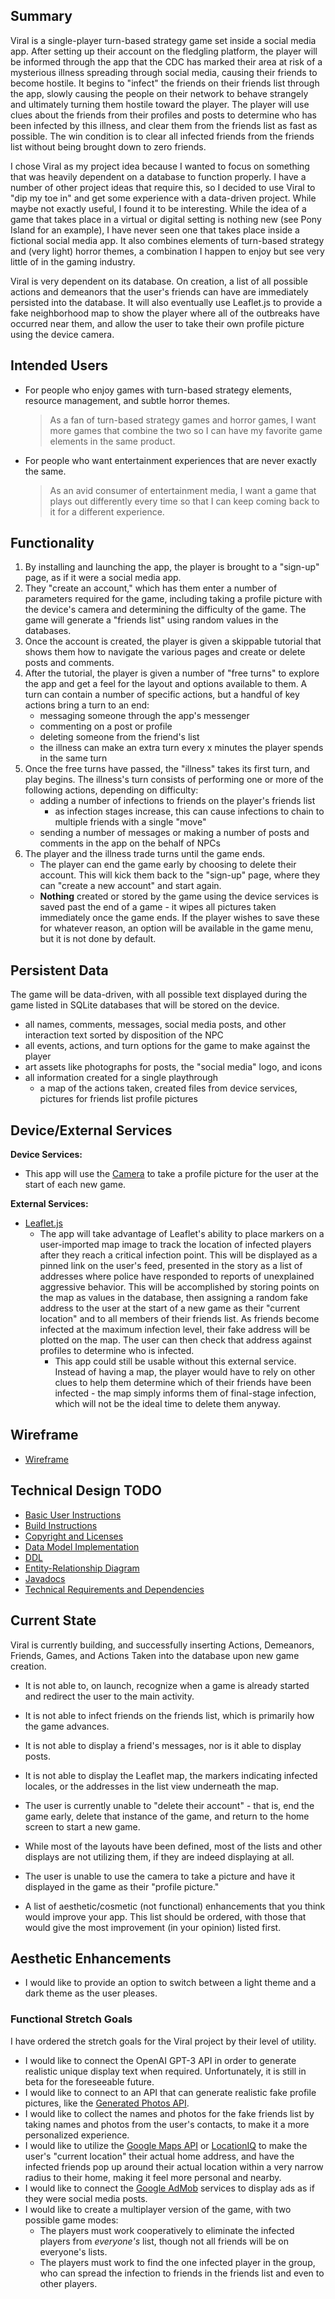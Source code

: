 ## Summary

Viral is a single-player turn-based strategy game set inside a social media app. After setting up their account on the fledgling platform, the player will be informed through the app that the CDC has marked their area at risk of a mysterious illness spreading through social media, causing their friends to become hostile. It begins to "infect" the friends on their friends list through the app, slowly causing the people on their network to behave strangely and ultimately turning them hostile toward the player. The player will use clues about the friends from their profiles and posts to determine who has been infected by this illness, and clear them from the friends list as fast as possible. The win condition is to clear all infected friends from the friends list without being brought down to zero friends.

I chose Viral as my project idea because I wanted to focus on something that was heavily dependent on a database to function properly. I have a number of other project ideas that require this, so I decided to use Viral to "dip my toe in" and get some experience with a data-driven project. While maybe not exactly useful, I found it to be interesting. While the idea of a game that takes place in a virtual or digital setting is nothing new (see Pony Island for an example), I have never seen one that takes place inside a fictional social media app. It also combines elements of turn-based strategy and (very light) horror themes, a combination I happen to enjoy but see very little of in the gaming industry.

Viral is very dependent on its database. On creation, a list of all possible actions and demeanors that the user's friends can have are immediately persisted into the database. It will also eventually use Leaflet.js to provide a fake neighborhood map to show the player where all of the outbreaks have occurred near them, and allow the user to take their own profile picture using the device camera.

## Intended Users

* For people who enjoy games with turn-based strategy elements, resource management, and subtle horror themes.

    > As a fan of turn-based strategy games and horror games, I want more games that combine the two so I can have my favorite game elements in the same product.

* For people who want entertainment experiences that are never exactly the same.

    > As an avid consumer of entertainment media, I want a game that plays out differently every time so that I can keep coming back to it for a different experience.

## Functionality

1. By installing and launching the app, the player is brought to a "sign-up" page, as if it were a social media app.
2. They "create an account," which has them enter a number of parameters required for the game, including taking a profile picture with the device's camera and determining the difficulty of the game. The game will generate a "friends list" using random values in the databases.
3. Once the account is created, the player is given a skippable tutorial that shows them how to navigate the various pages and create or delete posts and comments.
4. After the tutorial, the player is given a number of "free turns" to explore the app and get a feel for the layout and options available to them. A turn can contain a number of specific actions, but a handful of key actions bring a turn to an end:
    * messaging someone through the app's messenger
    * commenting on a post or profile
    * deleting someone from the friend's list
    * the illness can make an extra turn every x minutes the player spends in the same turn
5. Once the free turns have passed, the "illness" takes its first turn, and play begins. The illness's turn consists of performing one or more of the following actions, depending on difficulty:
    * adding a number of infections to friends on the player's friends list
        * as infection stages increase, this can cause infections to chain to multiple friends with a single "move"
    * sending a number of messages or making a number of posts and comments in the app on the behalf of NPCs
6. The player and the illness trade turns until the game ends.
    * The player can end the game early by choosing to delete their account. This will kick them back to the "sign-up" page, where they can "create a new account" and start again.
    * **Nothing** created or stored by the game using the device services is saved past the end of a game - it wipes all pictures taken immediately once the game ends. If the player wishes to save these for whatever reason, an option will be available in the game menu, but it is not done by default.

## Persistent Data

The game will be data-driven, with all possible text displayed during the game listed in SQLite databases that will be stored on the device.

* all names, comments, messages, social media posts, and other interaction text sorted by disposition of the NPC
* all events, actions, and turn options for the game to make against the player
* art assets like photographs for posts, the "social media" logo, and icons
* all information created for a single playthrough
    * a map of the actions taken, created files from device services, pictures for friends list profile pictures

## Device/External Services

**Device Services:**
* This app will use the [Camera](https://developer.android.com/guide/topics/media/camera#:~:text=%20Camera%20API%20%201%20Saving%20media%20files.,fields%20that%20require%20permission.%20LENS_POSE_REFERENCE%20LENS_INFO_HYPERFOCAL_DISTANCE...%20More%20) to take a profile picture for the user at the start of each new game.

**External Services:**
* [Leaflet.js](https://leafletjs.com/reference-1.7.1.html)
    * The app will take advantage of Leaflet's ability to place markers on a user-imported map image to track the location of infected players after they reach a critical infection point. This will be displayed as a pinned link on the user's feed, presented in the story as a list of addresses where police have responded to reports of unexplained aggressive behavior. This will be accomplished by storing points on the map as values in the database, then assigning a random fake address to the user at the start of a new game as their "current location" and to all members of their friends list. As friends become infected at the maximum infection level, their fake address will be plotted on the map. The user can then check that address against profiles to determine who is infected.
        * This app could still be usable without this external service. Instead of having a map, the player would have to rely on other clues to help them determine which of their friends have been infected - the map simply informs them of final-stage infection, which will not be the ideal time to delete them anyway.

## Wireframe

* [Wireframe](wireframe.md)

## Technical Design TODO

* [Basic User Instructions](user-instructions.md)
* [Build Instructions](build-instructions.md)
* [Copyright and Licenses](copyright-and-licenses.md)
* [Data Model Implementation](data-model-implementation.md)
* [DDL](ddl.md)
* [Entity-Relationship Diagram](entity-relationship.md)
* [Javadocs]()
* [Technical Requirements and Dependencies](requirements.md)

## Current State

Viral is currently building, and successfully inserting Actions, Demeanors, Friends, Games, and Actions Taken into the database upon new game creation.

* It is not able to, on launch, recognize when a game is already started and redirect the user to the main activity.
* It is not able to infect friends on the friends list, which is primarily how the game advances.
* It is not able to display a friend's messages, nor is it able to display posts.
* It is not able to display the Leaflet map, the markers indicating infected locales, or the addresses in the list view underneath the map.
* The user is currently unable to "delete their account" - that is, end the game early, delete that instance of the game, and return to the home screen to start a new game.
* While most of the layouts have been defined, most of the lists and other displays are not utilizing them, if they are indeed displaying at all.
* The user is unable to use the camera to take a picture and have it displayed in the game as their "profile picture."

* A list of aesthetic/cosmetic (not functional) enhancements that you think would improve your app. This list should be ordered, with those that would give the most improvement (in your opinion) listed first.

## Aesthetic Enhancements

* I would like to provide an option to switch between a light theme and a dark theme as the user pleases.

### Functional Stretch Goals

I have ordered the stretch goals for the Viral project by their level of utility.

* I would like to connect the OpenAI GPT-3 API in order to generate realistic unique display text when required. Unfortunately, it is still in beta for the foreseeable future.
* I would like to connect to an API that can generate realistic fake profile pictures, like the [Generated Photos API](https://generated.photos/api).
* I would like to collect the names and photos for the fake friends list by taking names and photos from the user's contacts, to make it a more personalized experience.
* I would like to utilize the [Google Maps API](https://developers.google.com/maps/documentation/android-sdk/overview) or [LocationIQ](https://locationiq.com/geocoding) to make the user's "current location" their actual home address, and have the infected friends pop up around their actual location within a very narrow radius to their home, making it feel more personal and nearby.
* I would like to connect the [Google AdMob](https://developers.google.com/admob) services to display ads as if they were social media posts.
* I would like to create a multiplayer version of the game, with two possible game modes:
    * The players must work cooperatively to eliminate the infected players from *everyone's* list, though not all friends will be on everyone's lists.
    * The players must work to find the one infected player in the group, who can spread the infection to friends in the friends list and even to other players.